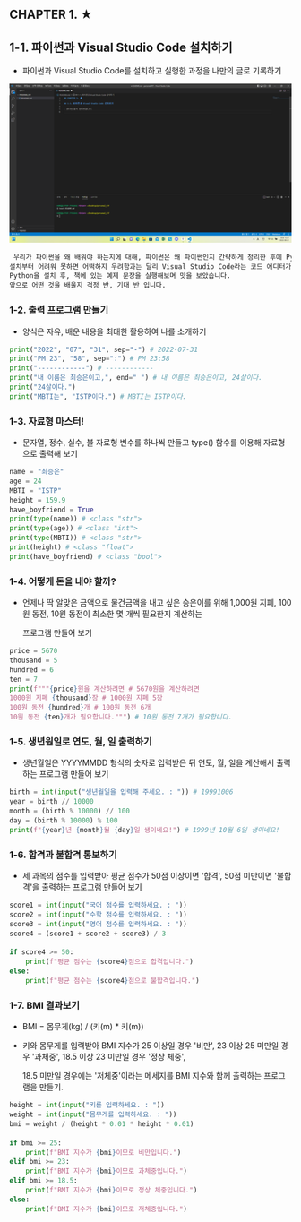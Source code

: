## CHAPTER 1. ★

## 1-1. 파이썬과 Visual Studio Code 설치하기

- 파이썬과 Visual Studio Code를 설치하고 실행한 과정을 나만의 글로 기록하기

![Visual Studio Code 설치 화면](README.assets/image-20220801005203631.png)



```python
 우리가 파이썬을 왜 배워야 하는지에 대해, 파이썬은 왜 파이썬인지 간략하게 정리한 후에 Python을 설치해보았습니다.
설치부터 어려워 못하면 어떡하지 우려함과는 달리 Visual Studio Code라는 코드 에디터가 있어 손쉽게 할 수 있었습니다.
Python을 설치 후, 책에 있는 예제 문장을 실행해보며 맛을 보았습니다.
앞으로 어떤 것을 배울지 걱정 반, 기대 반 입니다.
```

### 1-2. 출력 프로그램 만들기

- 양식은 자유, 배운 내용을 최대한 활용하여 나를 소개하기

```python
print("2022", "07", "31", sep="-") # 2022-07-31
print("PM 23", "58", sep=":") # PM 23:58
print("------------") # ------------
print("내 이름은 최승은이고,", end=" ") # 내 이름은 최승은이고, 24살이다.
print("24살이다.")
print("MBTI는", "ISTP이다.") # MBTI는 ISTP이다.
```

### 1-3. 자료형 마스터!

- 문자열, 정수, 실수, 불 자료형 변수를 하나씩 만들고 type() 함수를 이용해 자료형으로 출력해 보기

```python
name = "최승은"
age = 24
MBTI = "ISTP"
height = 159.9
have_boyfriend = True
print(type(name)) # <class "str">
print(type(age)) # <class "int">
print(type(MBTI)) # <class "str">
print(height) # <class "float">
print(have_boyfriend) # <class "bool">
```

### 1-4. 어떻게 돈을 내야 할까?

- 언제나 딱 알맞은 금액으로 물건금액을 내고 싶은 승은이를 위해 1,000원 지폐, 100원 동전, 10원 동전이 최소한 몇 개씩 필요한지 계산하는 

  프로그램 만들어 보기

```python
price = 5670
thousand = 5
hundred = 6
ten = 7
print(f"""{price}원을 계산하려면 # 5670원을 계산하려면
1000원 지폐 {thousand}장 # 1000원 지폐 5장
100원 동전 {hundred}개 # 100원 동전 6개
10원 동전 {ten}개가 필요합니다.""") # 10원 동전 7개가 필요합니다.
```

### 1-5. 생년원일로 연도, 월, 일 출력하기

- 생년월일은 YYYYMMDD 형식의 숫자로 입력받은 뒤 연도, 월, 일을 계산해서 출력하는 프로그램 만들어 보기

```python
birth = int(input("생년월일을 입력해 주세요. : ")) # 19991006
year = birth // 10000
month = (birth % 10000) // 100
day = (birth % 10000) % 100
print(f"{year}년 {month}월 {day}일 생이네요!") # 1999년 10월 6일 생이네요!
```

### 1-6. 합격과 불합격 통보하기

- 세 과목의 점수를 입력받아 평균 점수가 50점 이상이면 '합격', 50점 미만이면 '불합격'을 출력하는 프로그램 만들어 보기

```PYTHON
score1 = int(input("국어 점수를 입력하세요. : "))
score2 = int(input("수학 점수를 입력하세요. : "))
score3 = int(input("영어 점수를 입력하세요. : "))
score4 = (score1 + score2 + score3) / 3

if score4 >= 50:
    print(f"평균 점수는 {score4}점으로 합격입니다.")
else:
    print(f"평균 점수는 {score4}점으로 불합격입니다.")
```

### 1-7. BMI 결과보기

- BMI = 몸무게(kg) / (키(m) * 키(m))

- 키와 몸무게를 입력받아 BMI 지수가 25 이상일 경우 '비만', 23 이상 25 미만일 경우 '과체중', 18.5 이상 23 미만일 경우 '정상 체중',

  18.5 미만일 경우에는 '저체중'이라는 메세지를 BMI 지수와 함께 출력하는 프로그램을 만들기.

```PYTHON
height = int(input("키를 입력하세요. : "))
weight = int(input("몸무게를 입력하세요. : "))
bmi = weight / (height * 0.01 * height * 0.01)

if bmi >= 25:
    print(f"BMI 지수가 {bmi}이므로 비만입니다.")
elif bmi >= 23:
    print(f"BMI 지수가 {bmi}이므로 과체중입니다.")
elif bmi >= 18.5:
    print(f"BMI 지수가 {bmi}이므로 정상 체중입니다.")
else:
    print(f"BMI 지수가 {bmi}이므로 저체중입니다.")
```

